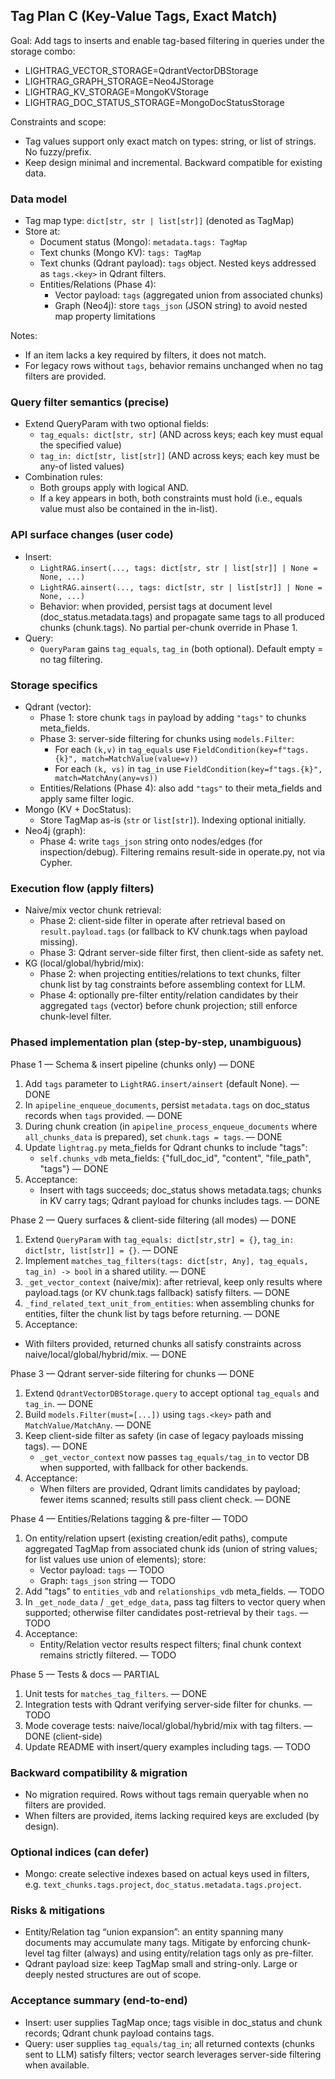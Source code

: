 ## Tag Plan C (Key-Value Tags, Exact Match)

Goal: Add tags to inserts and enable tag-based filtering in queries under the storage combo:
- LIGHTRAG_VECTOR_STORAGE=QdrantVectorDBStorage
- LIGHTRAG_GRAPH_STORAGE=Neo4JStorage
- LIGHTRAG_KV_STORAGE=MongoKVStorage
- LIGHTRAG_DOC_STATUS_STORAGE=MongoDocStatusStorage

Constraints and scope:
- Tag values support only exact match on types: string, or list of strings. No fuzzy/prefix.
- Keep design minimal and incremental. Backward compatible for existing data.

### Data model
- Tag map type: `dict[str, str | list[str]]` (denoted as TagMap)
- Store at:
  - Document status (Mongo): `metadata.tags: TagMap`
  - Text chunks (Mongo KV): `tags: TagMap`
  - Text chunks (Qdrant payload): `tags` object. Nested keys addressed as `tags.<key>` in Qdrant filters.
  - Entities/Relations (Phase 4):
    - Vector payload: `tags` (aggregated union from associated chunks)
    - Graph (Neo4j): store `tags_json` (JSON string) to avoid nested map property limitations

Notes:
- If an item lacks a key required by filters, it does not match.
- For legacy rows without `tags`, behavior remains unchanged when no tag filters are provided.

### Query filter semantics (precise)
- Extend QueryParam with two optional fields:
  - `tag_equals: dict[str, str]` (AND across keys; each key must equal the specified value)
  - `tag_in: dict[str, list[str]]` (AND across keys; each key must be any-of listed values)
- Combination rules:
  - Both groups apply with logical AND.
  - If a key appears in both, both constraints must hold (i.e., equals value must also be contained in the in-list).

### API surface changes (user code)
- Insert:
  - `LightRAG.insert(..., tags: dict[str, str | list[str]] | None = None, ...)`
  - `LightRAG.ainsert(..., tags: dict[str, str | list[str]] | None = None, ...)`
  - Behavior: when provided, persist tags at document level (doc_status.metadata.tags) and propagate same tags to all produced chunks (chunk.tags). No partial per-chunk override in Phase 1.
- Query:
  - `QueryParam` gains `tag_equals`, `tag_in` (both optional). Default empty = no tag filtering.

### Storage specifics
- Qdrant (vector):
  - Phase 1: store chunk `tags` in payload by adding `"tags"` to chunks meta_fields.
  - Phase 3: server-side filtering for chunks using `models.Filter`:
    - For each `(k,v)` in `tag_equals` use `FieldCondition(key=f"tags.{k}", match=MatchValue(value=v))`
    - For each `(k, vs)` in `tag_in` use `FieldCondition(key=f"tags.{k}", match=MatchAny(any=vs))`
  - Entities/Relations (Phase 4): also add `"tags"` to their meta_fields and apply same filter logic.
- Mongo (KV + DocStatus):
  - Store TagMap as-is (`str` or `list[str]`). Indexing optional initially.
- Neo4j (graph):
  - Phase 4: write `tags_json` string onto nodes/edges (for inspection/debug). Filtering remains result-side in operate.py, not via Cypher.

### Execution flow (apply filters)
- Naive/mix vector chunk retrieval:
  - Phase 2: client-side filter in operate after retrieval based on `result.payload.tags` (or fallback to KV chunk.tags when payload missing).
  - Phase 3: Qdrant server-side filter first, then client-side as safety net.
- KG (local/global/hybrid/mix):
  - Phase 2: when projecting entities/relations to text chunks, filter chunk list by tag constraints before assembling context for LLM.
  - Phase 4: optionally pre-filter entity/relation candidates by their aggregated `tags` (vector) before chunk projection; still enforce chunk-level filter.

### Phased implementation plan (step-by-step, unambiguous)

Phase 1 — Schema & insert pipeline (chunks only) — DONE
1. Add `tags` parameter to `LightRAG.insert/ainsert` (default None). — DONE
2. In `apipeline_enqueue_documents`, persist `metadata.tags` on doc_status records when `tags` provided. — DONE
3. During chunk creation (in `apipeline_process_enqueue_documents` where `all_chunks_data` is prepared), set `chunk.tags = tags`. — DONE
4. Update `lightrag.py` meta_fields for Qdrant chunks to include "tags":
   - `self.chunks_vdb` meta_fields: {"full_doc_id", "content", "file_path", "tags"} — DONE
5. Acceptance:
   - Insert with tags succeeds; doc_status shows metadata.tags; chunks in KV carry tags; Qdrant payload for chunks includes tags. — DONE

Phase 2 — Query surfaces & client-side filtering (all modes) — DONE
1. Extend `QueryParam` with `tag_equals: dict[str,str] = {}`, `tag_in: dict[str, list[str]] = {}`. — DONE
2. Implement `matches_tag_filters(tags: dict[str, Any], tag_equals, tag_in) -> bool` in a shared utility. — DONE
3. `_get_vector_context` (naive/mix): after retrieval, keep only results where payload.tags (or KV chunk.tags fallback) satisfy filters. — DONE
4. `_find_related_text_unit_from_entities`: when assembling chunks for entities, filter the chunk list by tags before returning. — DONE
5. Acceptance:
  - With filters provided, returned chunks all satisfy constraints across naive/local/global/hybrid/mix. — DONE

Phase 3 — Qdrant server-side filtering for chunks — DONE
1. Extend `QdrantVectorDBStorage.query` to accept optional `tag_equals` and `tag_in`. — DONE
2. Build `models.Filter(must=[...])` using `tags.<key>` path and `MatchValue/MatchAny`. — DONE
3. Keep client-side filter as safety (in case of legacy payloads missing tags). — DONE
   - `_get_vector_context` now passes `tag_equals/tag_in` to vector DB when supported, with fallback for other backends.
4. Acceptance:
   - When filters are provided, Qdrant limits candidates by payload; fewer items scanned; results still pass client check. — DONE

Phase 4 — Entities/Relations tagging & pre-filter — TODO
1. On entity/relation upsert (existing creation/edit paths), compute aggregated TagMap from associated chunk ids (union of string values; for list values use union of elements); store:
   - Vector payload: `tags` — TODO
   - Graph: `tags_json` string — TODO
2. Add "tags" to `entities_vdb` and `relationships_vdb` meta_fields. — TODO
3. In `_get_node_data` / `_get_edge_data`, pass tag filters to vector query when supported; otherwise filter candidates post-retrieval by their `tags`. — TODO
4. Acceptance:
   - Entity/Relation vector results respect filters; final chunk context remains strictly filtered. — TODO

Phase 5 — Tests & docs — PARTIAL
1. Unit tests for `matches_tag_filters`. — DONE
2. Integration tests with Qdrant verifying server-side filter for chunks. — TODO
3. Mode coverage tests: naive/local/global/hybrid/mix with tag filters. — DONE (client-side)
4. Update README with insert/query examples including tags. — TODO

### Backward compatibility & migration
- No migration required. Rows without tags remain queryable when no filters are provided.
- When filters are provided, items lacking required keys are excluded (by design).

### Optional indices (can defer)
- Mongo: create selective indexes based on actual keys used in filters, e.g. `text_chunks.tags.project`, `doc_status.metadata.tags.project`.

### Risks & mitigations
- Entity/Relation tag “union expansion”: an entity spanning many documents may accumulate many tags. Mitigate by enforcing chunk-level tag filter (always) and using entity/relation tags only as pre-filter.
- Qdrant payload size: keep TagMap small and string-only. Large or deeply nested structures are out of scope.

### Acceptance summary (end-to-end)
- Insert: user supplies TagMap once; tags visible in doc_status and chunk records; Qdrant chunk payload contains tags.
- Query: user supplies `tag_equals/tag_in`; all returned contexts (chunks sent to LLM) satisfy filters; vector search leverages server-side filtering when available.


